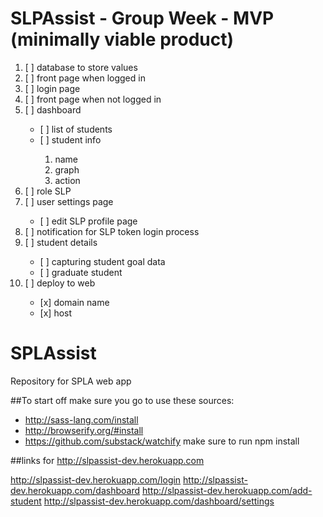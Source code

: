 # SLPAssist - Group Week - MVP (minimally viable product)
<ol>
  <li>[ ] database to store values</li>
  <li>[ ] front page when logged in</li>
  <li>[ ] login page</li>
  <li>[ ] front page when not logged in</li>
  <li>[ ] dashboard</li>
    <ul>
      <li>[ ] list of students</li>
      <li>[ ] student info</li>
        <ol>
          <li>name</li>
          <li>graph</li>
          <li>action</li>
        </ol>
    </ul>  
    <li>[ ] role SLP</li>  
  <li>[ ] user settings page</li>
    <ul>
      <li>[ ] edit SLP profile page</li>
    </ul>
  <li>[ ] notification for SLP token login process</li>
  <li>[ ] student details</li>
    <ul>
      <li>[ ] capturing student goal data</li>
      <li>[ ] graduate student</li>
    </ul>
  <li>[ ] deploy to web</li>
    <ul>
      <li>[x] domain name</li>
      <li>[x] host</li>
    </ul>
</ol>

# SPLAssist
Repository for SPLA web app

##To start off  make sure you go to use these sources:
- http://sass-lang.com/install
- http://browserify.org/#install
- https://github.com/substack/watchify make sure to run npm install

##links for http://slpassist-dev.herokuapp.com

http://slpassist-dev.herokuapp.com/login
http://slpassist-dev.herokuapp.com/dashboard
http://slpassist-dev.herokuapp.com/add-student
http://slpassist-dev.herokuapp.com/dashboard/settings
